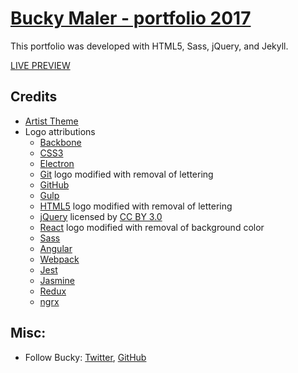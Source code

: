 # [Bucky Maler - portfolio 2017](http://buckymaler.com)

This portfolio was developed with HTML5, Sass, jQuery, and Jekyll.

[LIVE PREVIEW](http://buckymaler.com)

## Credits

- [Artist Theme](https://github.com/DevTips/Artists-Theme)
- Logo attributions
  - [Backbone](http://backbonejs.org)
  - [CSS3](https://creativecommons.org/licenses/by/3.0/)
  - [Electron](http://electron.atom.io)
  - [Git](https://creativecommons.org/licenses/by/3.0/) logo modified with removal of lettering
  - [GitHub](https://github.com)
  - [Gulp](http://gulpjs.com)
  - [HTML5](https://creativecommons.org/licenses/by/3.0/) logo modified with removal of lettering
  - [jQuery](http://www.onlinewebfonts.com) licensed by [CC BY 3.0](https://creativecommons.org/licenses/by/3.0/)
  - [React](https://creativecommons.org/licenses/by/3.0/) logo modified with removal of background color
  - [Sass](https://creativecommons.org/licenses/by-nc-sa/3.0/)
  - [Angular](https://creativecommons.org/licenses/by/4.0/)
  - [Webpack](https://creativecommons.org/licenses/by/4.0/)
  - [Jest](http://facebook.github.io/jest/)
  - [Jasmine](https://jasmine.github.io/)
  - [Redux](https://creativecommons.org/publicdomain/zero/1.0/)
  - [ngrx](https://github.com/ngrx/platform)

## Misc:

* Follow Bucky: [Twitter](https://twitter.com/BuckyMaler), [GitHub](https://github.com/BuckyMaler)
